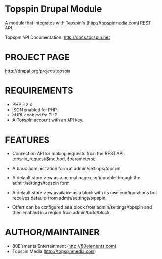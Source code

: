 Topspin Drupal Module
===

A module that integrates with Topspin's (http://topspinmedia.com) REST API.
 
Topspin API Documentation: http://docs.topspin.net


PROJECT PAGE
===

http://drupal.org/project/topspin
 
 
REQUIREMENTS
===

* PHP 5.2.x
* jSON enabled for PHP
* cURL enabled for PHP
* A Topspin account with an API key.


FEATURES
===

* Connection API for making requests from the REST API.
  topspin_request($method, $parameters);

* A basic administration form at admin/settings/topspin.
* A default store view as a normal page configurable through the admin/settings/topspin form.
* A default store view available as a block with its own configurations but receives defaults from admin/settings/topspin.
* Offers can be configured as a block from admin/settings/topspin and then enabled in a region from admin/build/block.


AUTHOR/MAINTAINER
===

* 80Elements Entertainment (http://80elements.com)
* Topspin Media (http://topspinmedia.com)

